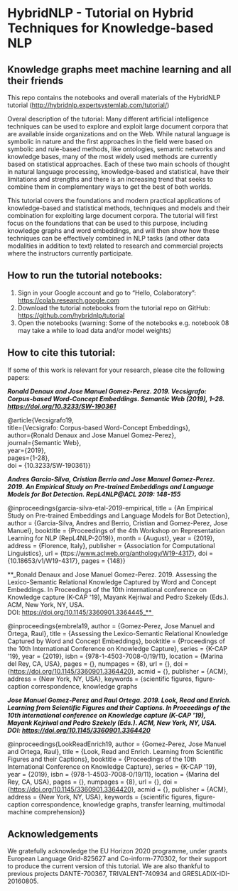 # HybridNLP - Tutorial on Hybrid Techniques for Knowledge-based NLP
## Knowledge graphs meet machine learning and all their friends

This repo contains the notebooks and overall materials of the HybridNLP tutorial (http://hybridnlp.expertsystemlab.com/tutorial/)

Overal description of the tutorial: Many different artificial intelligence techniques can be used to explore and exploit large document corpora that are available inside organizations and on the Web. While natural language is symbolic in nature and the first approaches in the field were based on symbolic and rule-based methods, like ontologies, semantic networks and knowledge bases, many of the most widely used methods are currently based on statistical approaches. Each of these two main schools of thought in natural language processing, knowledge-based and statistical, have their limitations and strengths and there is an increasing trend that seeks to combine them in complementary ways to get the best of both worlds.

This tutorial covers the foundations and modern practical applications of knowledge-based and statistical methods, techniques and models and their combination for exploiting large document corpora. The tutorial will first focus on the foundations that can be used to this purpose, including knowledge graphs and word embeddings, and will then show how these techniques can be effectively combined in NLP tasks (and other data modalities in addition to text) related to research and commercial projects where the instructors currently participate.

## How to run the tutorial notebooks:
1. Sign in your Google account and go to “Hello, Colaboratory”: https://colab.research.google.com 
2. Download the tutorial notebooks from the tutorial repo on GitHub: https://github.com/hybridnlp/tutorial 
3. Open the notebooks (warning: Some of the notebooks e.g. notebook 08 may take a while to load data and/or model weights)


## How to cite this tutorial:
If some of this work is relevant for your research, please cite the following papers:

**_Ronald Denaux and Jose Manuel Gomez-Perez. 2019. Vecsigrafo: Corpus-based Word-Concept Embeddings. Semantic Web (2019), 1–28. https://doi.org/10.3233/SW-190361_**

@article{Vecsigrafo19,  
title={Vecsigrafo: Corpus-based Word-Concept Embeddings},  
author={Ronald Denaux and Jose Manuel Gomez-Perez},  
journal={Semantic Web},  
year={2019},  
pages={1-28},  
doi = {10.3233/SW-190361}}  

**_Andres Garcia-Silva, Cristian Berrio and Jose Manuel Gomez-Perez. 2019. An Empirical Study on Pre-trained Embeddings and Language Models for Bot Detection. RepL4NLP@ACL 2019: 148-155_**

@inproceedings{garcia-silva-etal-2019-empirical,
title = {An Empirical Study on Pre-trained Embeddings and Language Models for Bot Detection},
author = {Garcia-Silva, Andres  and Berrio, Cristian  and Gomez-Perez, Jose Manuel},
booktitle = {Proceedings of the 4th Workshop on Representation Learning for NLP (RepL4NLP-2019)},
month = {August},
year = {2019},
address = {Florence, Italy},
publisher = {Association for Computational Linguistics},
url = {ttps://www.aclweb.org/anthology/W19-4317},
doi = {10.18653/v1/W19-4317},
pages = {148}}

**_Ronald Denaux and Jose Manuel Gomez-Perez. 2019. Assessing the Lexico-Semantic Relational Knowledge Captured by Word and Concept Embeddings. In Proceedings of the 10th international conference on Knowledge capture (K-CAP '19), Mayank Kejriwal and Pedro Szekely (Eds.). ACM, New York, NY, USA. DOI: https://doi.org/10.1145/3360901.3364445_** 

@inproceedings{embrela19,
 author = {Gomez-Perez, Jose Manuel and Ortega, Raul},
 title = {Assessing the Lexico-Semantic Relational Knowledge Captured by Word and Concept Embeddings},
 booktitle = {Proceedings of the 10th International Conference on Knowledge Capture},
 series = {K-CAP '19},
 year = {2019},
 isbn = {978-1-4503-7008-0/19/11},
 location = {Marina del Rey, CA, USA},
 pages = {},
 numpages = {8},
 url = {},
 doi = {https://doi.org/10.1145/3360901.3364420},
 acmid = {},
 publisher = {ACM},
 address = {New York, NY, USA},
 keywords = {scientific figures, figure-caption correspondence, knowledge graphs

**_Jose Manuel Gomez-Perez and Raul Ortega. 2019. Look, Read and Enrich. Learning from Scientific Figures and their Captions. In Proceedings of the 10th international conference on Knowledge capture (K-CAP '19), Mayank Kejriwal and Pedro Szekely (Eds.). ACM, New York, NY, USA. DOI: https://doi.org/10.1145/3360901.3364420_**

@inproceedings{LookReadEnrich19,
 author = {Gomez-Perez, Jose Manuel and Ortega, Raul},
 title = {Look, Read and Enrich. Learning from Scientific Figures and their Captions},
 booktitle = {Proceedings of the 10th International Conference on Knowledge Capture},
 series = {K-CAP '19},
 year = {2019},
 isbn = {978-1-4503-7008-0/19/11},
 location = {Marina del Rey, CA, USA},
 pages = {},
 numpages = {8},
 url = {},
 doi = {https://doi.org/10.1145/3360901.3364420},
 acmid = {},
 publisher = {ACM},
 address = {New York, NY, USA},
 keywords = {scientific figures, figure-caption correspondence, knowledge graphs, transfer learning, multimodal machine comprehension}}
  
## Acknowledgements
We gratefully acknowledge the EU Horizon 2020 programme, under grants European Language Grid-825627 and Co-inform-770302, for their support to produce the current version of this tutorial. We are also thankful to previous projects DANTE-700367, TRIVALENT-740934 and GRESLADIX-IDI-20160805.
